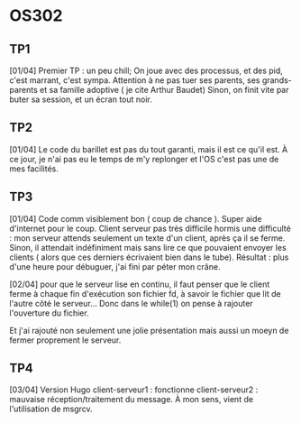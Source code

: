 # OS302

## TP1
[01/04]
Premier TP : un peu chill; 
On joue avec des processus, et des pid, c'est marrant, c'est sympa.
Attention à ne pas tuer ses parents, ses grands-parents et sa famille adoptive ( je cite Arthur Baudet)
Sinon, on finit vite par buter sa session, et un écran tout noir.

## TP2
[01/04]
Le code du barillet est pas du tout garanti, mais il est ce qu'il est.
À ce jour, je n'ai pas eu le temps de m'y replonger et l'OS c'est pas une de mes facilités.

## TP3
[01/04]
Code comm visiblement bon ( coup de chance ). Super aide d'internet pour le coup.
Client serveur pas très difficile hormis une difficulté : mon serveur attends seulement un texte d'un client, après ça il se ferme.
Sinon, il attendait indéfiniment mais sans lire ce que pouvaient envoyer les clients ( alors que ces derniers écrivaient bien dans le tube).
Résultat : plus d'une heure pour débuguer, j'ai fini par péter mon crâne.

[02/04]
  pour que le serveur lise en continu, il faut penser que le client ferme à chaque fin d'exécution son fichier fd,
à savoir le fichier que lit de l'autre côté le serveur...
Donc dans le while(1) on pense à rajouter l'ouverture du fichier.

Et j'ai rajouté non seulement une jolie présentation mais aussi un moeyn de fermer proprement le serveur.

## TP4
[03/04]
Version Hugo
client-serveur1 : fonctionne
client-serveur2 : mauvaise réception/traitement du message. À mon sens, vient de l'utilisation de msgrcv.

